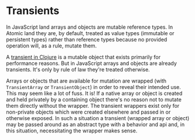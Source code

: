 # Transients

In JavaScript land arrays and objects are mutable reference types.  In Atomic land they are, by default, treated as value types (immutable or persistent types) rather than reference types because no provided operation will, as a rule, mutate them.

A [transient in Clojure](https://clojure.org/reference/transients) is a mutable object that exists primarily for performance reasons.  But in JavaScript arrays and objects are already transients.  It's only by rule of law they're treated otherwise.

Arrays or objects that are available for mutation are wrapped (with `TransientArray` or `TransientObject`) in order to reveal their intended use.  This may seem like a lot of fuss.  It is!  If a native array or object is created and held privately by a containing object there's no reason not to mutate them directly without the wrapper.  The transient wrappers exist only for non-private objects which were created elsewhere and passed in or otherwise exposed.  In such a situation a transient (wrapped array or object) may be passed around as an abstract type with a behavior and api and, in this situation, necessitating the wrapper makes sense.
